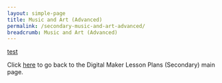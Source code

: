 ```yaml
---
layout: simple-page
title: Music and Art (Advanced)
permalink: /secondary-music-and-art-advanced/
breadcrumb: Music and Art (Advanced)
---
```


[test](/placeholder-secondary-music-and-art-advanced/)

Click [here](/in-schools/digital-maker/lesson-ideas-secondary/) to go back to the Digital Maker Lesson Plans (Secondary) main page.
